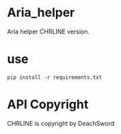 # Aria_helper
Aria helper CHRLINE version.

# use

```
pip install -r requirements.txt
```

# API Copyright
CHRLINE is copyright by DeachSword
